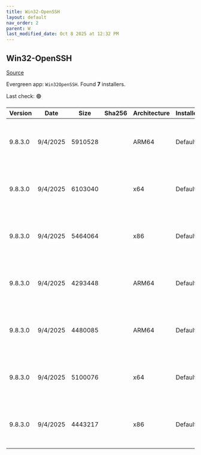 ```yaml
---
title: Win32-OpenSSH
layout: default
nav_order: 2
parent: W
last_modified_date: Oct 8 2025 at 12:32 PM
---
```


## Win32-OpenSSH

[Source](https://github.com/PowerShell/Win32-OpenSSH/)

Evergreen app: `Win32OpenSSH`. Found **7** installers.

Last check: 🟢

| Version | Date     | Size    | Sha256 | Architecture | InstallerType | Type | URI                                                                                                                                                                                                                        |
| ------- | -------- | ------- | ------ | ------------ | ------------- | ---- | -------------------------------------------------------------------------------------------------------------------------------------------------------------------------------------------------------------------------- |
| 9.8.3.0 | 9/4/2025 | 5910528 |        | ARM64        | Default       | msi  | [https://github.com/PowerShell/Win32-OpenSSH/releases/download/v9.8.3.0p2-Preview/OpenSSH-ARM64-v9.8.3.0.msi](https://github.com/PowerShell/Win32-OpenSSH/releases/download/v9.8.3.0p2-Preview/OpenSSH-ARM64-v9.8.3.0.msi) |
| 9.8.3.0 | 9/4/2025 | 6103040 |        | x64          | Default       | msi  | [https://github.com/PowerShell/Win32-OpenSSH/releases/download/v9.8.3.0p2-Preview/OpenSSH-Win64-v9.8.3.0.msi](https://github.com/PowerShell/Win32-OpenSSH/releases/download/v9.8.3.0p2-Preview/OpenSSH-Win64-v9.8.3.0.msi) |
| 9.8.3.0 | 9/4/2025 | 5464064 |        | x86          | Default       | msi  | [https://github.com/PowerShell/Win32-OpenSSH/releases/download/v9.8.3.0p2-Preview/OpenSSH-Win32-v9.8.3.0.msi](https://github.com/PowerShell/Win32-OpenSSH/releases/download/v9.8.3.0p2-Preview/OpenSSH-Win32-v9.8.3.0.msi) |
| 9.8.3.0 | 9/4/2025 | 4293448 |        | ARM64        | Default       | zip  | [https://github.com/PowerShell/Win32-OpenSSH/releases/download/v9.8.3.0p2-Preview/OpenSSH-ARM.zip](https://github.com/PowerShell/Win32-OpenSSH/releases/download/v9.8.3.0p2-Preview/OpenSSH-ARM.zip)                       |
| 9.8.3.0 | 9/4/2025 | 4480085 |        | ARM64        | Default       | zip  | [https://github.com/PowerShell/Win32-OpenSSH/releases/download/v9.8.3.0p2-Preview/OpenSSH-ARM64.zip](https://github.com/PowerShell/Win32-OpenSSH/releases/download/v9.8.3.0p2-Preview/OpenSSH-ARM64.zip)                   |
| 9.8.3.0 | 9/4/2025 | 5100076 |        | x64          | Default       | zip  | [https://github.com/PowerShell/Win32-OpenSSH/releases/download/v9.8.3.0p2-Preview/OpenSSH-Win64.zip](https://github.com/PowerShell/Win32-OpenSSH/releases/download/v9.8.3.0p2-Preview/OpenSSH-Win64.zip)                   |
| 9.8.3.0 | 9/4/2025 | 4443217 |        | x86          | Default       | zip  | [https://github.com/PowerShell/Win32-OpenSSH/releases/download/v9.8.3.0p2-Preview/OpenSSH-Win32.zip](https://github.com/PowerShell/Win32-OpenSSH/releases/download/v9.8.3.0p2-Preview/OpenSSH-Win32.zip)                   |
